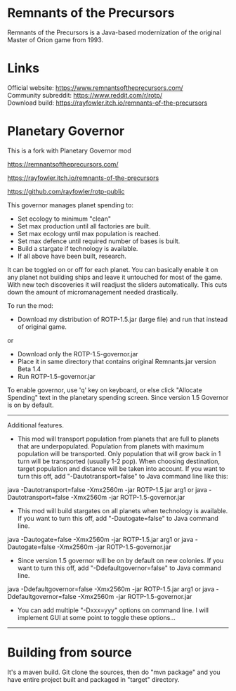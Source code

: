 # Remnants of the Precursors

Remnants of the Precursors is a Java-based modernization of the original Master of Orion game from 1993.

# Links
Official website: https://www.remnantsoftheprecursors.com/<br/>
Community subreddit: https://www.reddit.com/r/rotp/<br/>
Download build: https://rayfowler.itch.io/remnants-of-the-precursors

# Planetary Governor

This is a fork with Planetary Governor mod 

https://remnantsoftheprecursors.com/

https://rayfowler.itch.io/remnants-of-the-precursors

https://github.com/rayfowler/rotp-public

This governor manages planet spending to:

* Set ecology to minimum "clean"
* Set max production until all factories are built.
* Set max ecology until max population is reached.
* Set max defence until required number of bases is built.
* Build a stargate if technology is available.
* If all above have been built, research.

It can be toggled on or off for each planet. You can basically enable it on any
planet not building ships and leave it untouched for most of the game. With new 
tech discoveries it will readjust the sliders automatically. This cuts down the
amount of micromanagement needed drastically.

To run the mod:

* Download my distribution of ROTP-1.5.jar (large file) and run that instead of 
original game.

or

* Download only the ROTP-1.5-governor.jar
* Place it in same directory that contains original Remnants.jar version Beta 1.4
* Run ROTP-1.5-governor.jar

To enable governor, use 'q' key on keyboard, or else click "Allocate Spending"
text in the planetary spending screen. Since version 1.5 Governor is on by default.

---

Additional features.

* This mod will transport population from planets that are full to planets that
are underpopulated. Population from planets with maximum population will be 
transported. Only population that will grow back in 1 turn will be transported 
(usually 1-2 pop). When choosing destination, target population and distance will
be taken into account. If you want to turn this off, add "-Dautotransport=false" 
to Java command line like this:

java -Dautotransport=false -Xmx2560m -jar ROTP-1.5.jar arg1
or
java -Dautotransport=false -Xmx2560m -jar ROTP-1.5-governor.jar

* This mod will build stargates on all planets when technology is available. If you
want to turn this off, add "-Dautogate=false" to Java command line.

java -Dautogate=false -Xmx2560m -jar ROTP-1.5.jar arg1
or
java -Dautogate=false -Xmx2560m -jar ROTP-1.5-governor.jar

* Since version 1.5 governor will be on by default on new colonies. If you want to 
turn this off, add "-Ddefaultgovernor=false" to Java command line.

java -Ddefaultgovernor=false -Xmx2560m -jar ROTP-1.5.jar arg1
or
java -Ddefaultgovernor=false -Xmx2560m -jar ROTP-1.5-governor.jar

* You can add multiple "-Dxxx=yyy" options on command line. I will implement GUI at
some point to toggle these options...

---

# Building from source

It's a maven build. Git clone the sources, then do "mvn package" and you have entire
project built and packaged in "target" directory.
